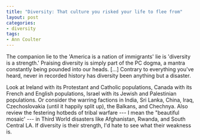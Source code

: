 ```yaml
---
title: "Diversity: That culture you risked your life to flee from"
layout: post
categories:
- diversity
tags:
- Ann Coulter
---
```


The companion lie to the 'America is a nation of immigrants' lie is 'diversity is a strength.' Praising diversity is simply part of the PC dogma, a mantra constantly being pounded into our heads. \[...\] Contrary to everything you've heard, never in recorded history has diversity been anything but a disaster.

Look at Ireland with its Protestant and Catholic populations, Canada with its French and English populations, Israel with its Jewish and Palestinian populations. Or consider the warring factions in India, Sri Lanka, China, Iraq, Czechoslovakia (until it happily split up), the Balkans, and Chechnya. Also review the festering hotbeds of tribal warfare --- I mean the "beautiful mosaic' --- in Third World disasters like Afghanistan, Rwanda, and South Central LA. If diversity is their strength, I'd hate to see what their weakness is.